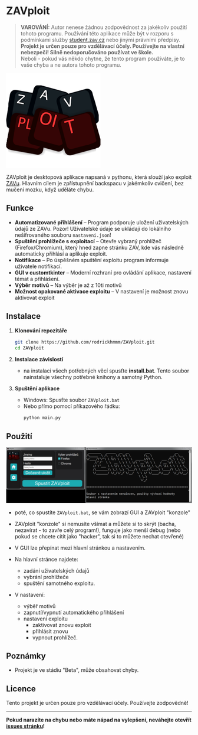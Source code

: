 # ZAVploit

> **VAROVÁNÍ:** Autor nenese žádnou zodpovědnost za jakékoliv použití tohoto programu. Používání této aplikace může být v rozporu s podmínkami služby [student.zav.cz](https://student.zav.cz/#!/login) nebo jinými právními předpisy. **Projekt je určen pouze pro vzdělávací účely. Používejte na vlastní nebezpečí! Silně nedoporučováno používat ve škole.**
<br> Neboli - pokud vás někdo chytne, že tento program používáte, je to vaše chyba a ne autora tohoto programu.

![Logo](./ikonky/logo.png)

ZAVploit je desktopová aplikace napsaná v pythonu, která slouží jako exploit [ZAVu](https://student.zav.cz/#!/login). Hlavním cílem je zpřístupnění backspacu v jakémkoliv cvičení, bez mučení mozku, když uděláte chybu. 

## Funkce

- **Automatizované přihlášení** – Program podporuje uložení uživatelských údajů ze ZAVu. Pozor! Uživatelské údaje se ukládají do lokálního nešifrovaného souboru `nastaveni.json`!
- **Spuštění prohlížeče s exploitací** – Otevře vybraný prohlížeč (Firefox/Chromium), který hned zapne stránku ZAV, kde vás následně automaticky přihlásí a aplikuje exploit.
- **Notifikace** – Po úspěšném spuštění exploitu program informuje uživatele notifikací.
- **GUI v customtkinter** – Moderní rozhraní pro ovládání aplikace, nastavení témat a přihlášení.
- **Výběr motivů** – Na výběr je až z 10ti motivů
- **Možnost opakované aktivace exploitu** – V nastavení je možnost znovu aktivovat exploit

## Instalace

1. **Klonování repozitáře**
   ```bash
   git clone https://github.com/rodrickhmmm/ZAVploit.git
   cd ZAVploit
   ```

2. **Instalace závislostí**
   - na instalaci všech potřebných věcí spusťte **install.bat**. Tento soubor nainstaluje všechny potřebné knihony a samotný Python.

3. **Spuštění aplikace**
   - Windows: Spusťte soubor `ZAVploit.bat`
   - Nebo přímo pomocí příkazového řádku:
     ```bash
     python main.py
     ```

## Použití
  ![Preview](./readme/preview.png)
- poté, co spustíte `ZAVploit.bat`, se vám zobrazí GUI a ZAVploit "konzole"
- ZAVploit "konzole" si nemusíte všímat a můžete si to skrýt (bacha, nezavírat - to zavře celý program!), funguje jako menší debug (nebo pokud se chcete cítit jako "hacker", tak si to můžete nechat otevřené)
- V GUI lze přepínat mezi hlavní stránkou a nastavením.
- Na hlavní stránce najdete:
  - zadání uživatelských údajů
  - vybrání prohlížeče
  - spuštění samotného exploitu.

- V nastavení:
  - výběř motivů
  - zapnutí/vypnutí automatického přihlášení
  - nastavení exploitu 
    - zaktivovat znovu exploit
    - přihlásit znovu
    - vypnout prohlížeč.


## Poznámky

- Projekt je ve stádiu "Beta", může obsahovat chyby.

## Licence

Tento projekt je určen pouze pro vzdělávací účely. Používejte zodpovědně!

---

**Pokud narazíte na chybu nebo máte nápad na vylepšení, neváhejte otevřít [issues stránku](https://github.com/rodrickhmmm/ZAVploit/issues)!**